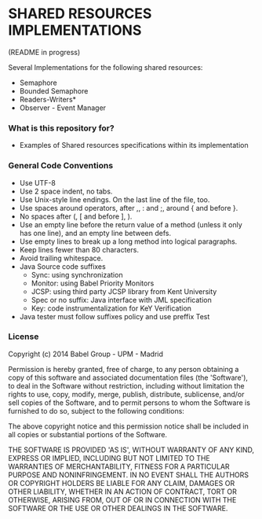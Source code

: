 # SHARED RESOURCES IMPLEMENTATIONS 
(README in progress)

Several Implementations for the following shared resources:

* Semaphore
* Bounded Semaphore
* Readers-Writers*
* Observer - Event Manager

### What is this repository for?

* Examples of Shared resources specifications within its implementation

### General Code Conventions

* Use UTF-8
* Use 2 space indent, no tabs.
* Use Unix-style line endings. On the last line of the file, too.
* Use spaces around operators, after ,, : and ;, around { and before }.
* No spaces after (, [ and before ], ).
* Use an empty line before the return value of a method (unless it only has one line), and an empty line between defs.
* Use empty lines to break up a long method into logical paragraphs.
* Keep lines fewer than 80 characters.
* Avoid trailing whitespace.
* Java Source code suffixes
  * Sync: using synchronization
  * Monitor: using Babel Priority Monitors
  * JCSP: using third party JCSP library from Kent University
  * Spec or no suffix: Java interface with JML specification
  * Key: code instrumentalization for KeY Verification
* Java tester must follow suffixes policy and use preffix Test

### License

Copyright (c) 2014 Babel Group - UPM - Madrid
 
Permission is hereby granted, free of charge, to any person obtaining a copy of
this software and associated documentation files (the 'Software'), to deal in
the Software without restriction, including without limitation the rights to
use, copy, modify, merge, publish, distribute, sublicense, and/or sell copies of
the Software, and to permit persons to whom the Software is furnished to do so,
subject to the following conditions:

The above copyright notice and this permission notice shall be included in all
copies or substantial portions of the Software.

THE SOFTWARE IS PROVIDED 'AS IS', WITHOUT WARRANTY OF ANY KIND, EXPRESS OR
IMPLIED, INCLUDING BUT NOT LIMITED TO THE WARRANTIES OF MERCHANTABILITY, FITNESS
FOR A PARTICULAR PURPOSE AND NONINFRINGEMENT. IN NO EVENT SHALL THE AUTHORS OR
COPYRIGHT HOLDERS BE LIABLE FOR ANY CLAIM, DAMAGES OR OTHER LIABILITY, WHETHER
IN AN ACTION OF CONTRACT, TORT OR OTHERWISE, ARISING FROM, OUT OF OR IN
CONNECTION WITH THE SOFTWARE OR THE USE OR OTHER DEALINGS IN THE SOFTWARE.
